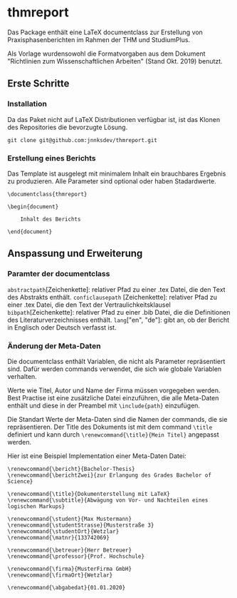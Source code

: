 # thmreport
Das Package enthält eine LaTeX documentclass zur Erstellung von Praxisphasenberichten im Rahmen der THM und StudiumPlus. 

Als Vorlage wurdensowohl die Formatvorgaben aus dem Dokument "Richtlinien zum Wissenschaftlichen Arbeiten" (Stand Okt. 2019) benutzt.

## Erste Schritte
### Installation
Da das Paket nicht auf LaTeX Distributionen verfügbar ist, ist das Klonen des Repositories die bevorzugte Lösung.

`git clone git@github.com:jnnksdev/thmreport.git`

### Erstellung eines Berichts
Das Template ist ausgelegt mit minimalem Inhalt ein brauchbares Ergebnis zu produzieren. Alle Parameter sind optional oder haben Stadardwerte.

```
\documentclass{thmreport}

\begin{document}

    Inhalt des Berichts

\end{document}
```

## Anspassung und Erweiterung
### Paramter der documentclass
`abstractpath`[Zeichenkette]: relativer Pfad zu einer .tex Datei, die den Text des Abstrakts enthält.
`conficlausepath` [Zeichenkette]: relativer Pfad zu einer .tex Datei, die den Text der Vertraulichkeitsklausel
`bibpath`[Zeichenkette]: relativer Pfad zu einer .bib Datei, die die Definitionen des Literaturverzeichnisses enthält.
`lang`["en", "de"]: gibt an, ob der Bericht in Englisch oder Deutsch verfasst ist.

### Änderung der Meta-Daten
Die documentclass enthält Variablen, die nicht als Parameter repräsentiert sind. Dafür werden commands verwendet, die sich wie globale Variablen verhalten.

Werte wie Titel, Autor und Name der Firma müssen vorgegeben werden. Best Practise ist eine zusätzliche Datei einzuführen, die alle Meta-Daten enthält und diese in der Preambel mit `\include{path}` einzufügen.

Die Standart Werte der Meta-Daten sind die Namen der commands, die sie repräsentieren. Der Title des Dokuments ist mit dem command `\title` definiert und kann durch `\renewcommand{\title}{Mein Titel}` angepasst werden.

Hier ist eine Beispiel Implementation einer Meta-Daten Datei:
```
\renewcommand{\bericht}{Bachelor-Thesis}
\renewcommand{\berichtZwei}{zur Erlangung des Grades Bachelor of Science}

\renewcommand{\title}{Dokumenterstellung mit LaTeX}
\renewcommand{\subtitle}{Abwägung von Vor- und Nachteilen eines logischen Markups}

\renewcommand{\student}{Max Mustermann}
\renewcommand{\studentStrasse}{Musterstraße 3}
\renewcommand{\studentOrt}{Wetzlar}
\renewcommand{\matnr}{133742069}

\renewcommand{\betreuer}{Herr Betreuer}
\renewcommand{\professor}{Prof. Hochschule}

\renewcommand{\firma}{MusterFirma GmbH}
\renewcommand{\firmaOrt}{Wetzlar}

\renewcommand{\abgabedat}{01.01.2020}
```
